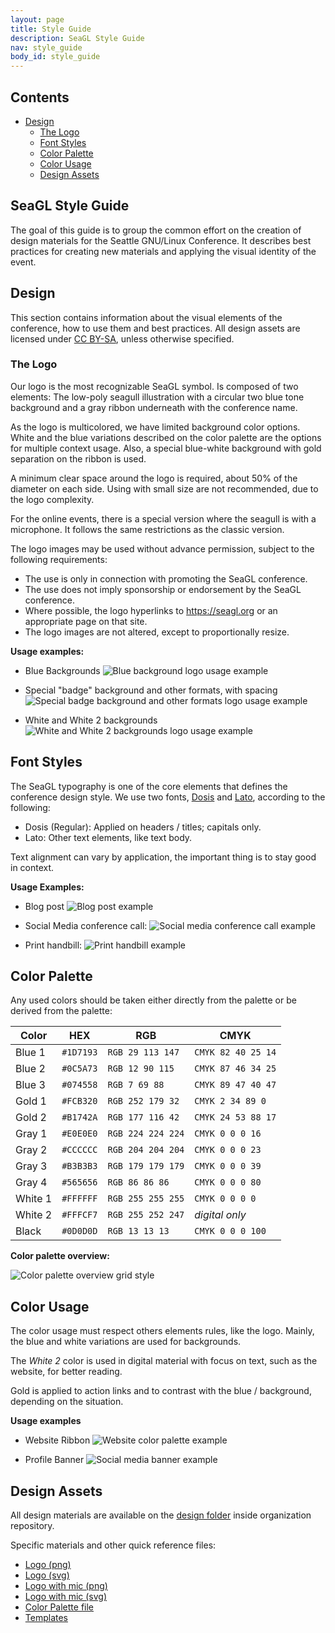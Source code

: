 ```yaml
---
layout: page
title: Style Guide
description: SeaGL Style Guide
nav: style_guide
body_id: style_guide
---
```


<div class="row style-guide"><div class="col-md-4 col-md-push-8" markdown="1">

## Contents

- [Design](#Design)
	- [The Logo](#TheLogo)
	- [Font Styles](#FontStyles)
	- [Color Palette](#ColorPalette)
	- [Color Usage](#ColorUsage)
	- [Design Assets](#DesignAssets)

</div><div class="col-md-8 col-md-pull-4" markdown="1">

## SeaGL Style Guide

The goal of this guide is to group the common effort on the creation of design materials for the Seattle GNU/Linux Conference. It describes best practices for creating new materials and applying the visual identity of the event.

## <a id="Design"></a>Design

This section contains information about the visual elements of the conference, how to use them and best practices. All design assets are licensed under <a href="https://creativecommons.org/licenses/by-sa/4.0/">CC BY-SA</a>, unless otherwise specified.

### <a id="TheLogo"></a>The Logo

Our logo is the most recognizable SeaGL symbol. Is composed of two elements: The low-poly seagull illustration with a circular two blue tone background and a gray ribbon underneath with the conference name.

As the logo is multicolored, we have limited background color options. White and the blue variations described on the color palette are the options for multiple context usage. Also, a special blue-white background with gold separation on the ribbon is used.

A minimum clear space around the logo is required, about 50% of the diameter on each side. Using with small size are not recommended, due to the logo complexity.

For the online events, there is a special version where the seagull is with a microphone. It follows the same restrictions as the classic version.

The logo images may be used without advance permission, subject to the following requirements:

- The use is only in connection with promoting the SeaGL conference.
- The use does not imply sponsorship or endorsement by the SeaGL conference.
- Where possible, the logo hyperlinks to https://seagl.org or an appropriate page on that site.
- The logo images are not altered, except to proportionally resize.

**Usage examples:**

- Blue Backgrounds
![Blue background logo usage example](img/style_guide/logo_usage_example_1.png)

- Special "badge" background and other formats, with spacing
![Special badge background and other formats logo usage example](img/style_guide/logo_usage_example_2.png)

- White and White 2 backgrounds
![White and White 2 backgrounds logo usage example](img/style_guide/logo_usage_example_3.png)

## <a id="FontStyles"></a>Font Styles

The SeaGL typography is one of the core elements that defines the conference design style. We use two fonts, <a href="https://fonts.google.com/specimen/Dosis">Dosis</a> and <a href="https://fonts.google.com/specimen/Lato">Lato</a>, according to the following:

- Dosis (Regular): Applied on headers / titles; capitals only.
- Lato: Other text elements, like text body.

Text alignment can vary by application, the important thing is to stay good in context.

**Usage Examples:**

- Blog post
![Blog post example](img/style_guide/blog_post_example.png)

- Social Media conference call:
![Social media conference call example](img/style_guide/social_media_conference_call_example.png)

- Print handbill:
![Print handbill example](img/style_guide/handbill_example.png)

## <a id="ColorPalette"></a>Color Palette

Any used colors should be taken either directly from the palette or be derived from the palette:

| Color                                                    | HEX       | RGB               | CMYK               |
|----------------------------------------------------------|-----------|-------------------|--------------------|
| <span style="background-color: #1D7193;"></span> Blue 1  | `#1D7193` | `RGB 29 113 147`  | `CMYK 82 40 25 14` |
| <span style="background-color: #0C5A73;"></span> Blue 2  | `#0C5A73` | `RGB 12 90 115`   | `CMYK 87 46 34 25` |
| <span style="background-color: #074558;"></span> Blue 3  | `#074558` | `RGB 7 69 88`     | `CMYK 89 47 40 47` |
| <span style="background-color: #FCB320;"></span> Gold 1  | `#FCB320` | `RGB 252 179 32`  | `CMYK 2 34 89 0`   |
| <span style="background-color: #B1742A;"></span> Gold 2  | `#B1742A` | `RGB 177 116 42`  | `CMYK 24 53 88 17` |
| <span style="background-color: #E0E0E0;"></span> Gray 1  | `#E0E0E0` | `RGB 224 224 224` | `CMYK 0 0 0 16`    |
| <span style="background-color: #CCCCCC;"></span> Gray 2  | `#CCCCCC` | `RGB 204 204 204` | `CMYK 0 0 0 23`    |
| <span style="background-color: #B3B3B3;"></span> Gray 3  | `#B3B3B3` | `RGB 179 179 179` | `CMYK 0 0 0 39`    |
| <span style="background-color: #565656;"></span> Gray 4  | `#565656` | `RGB 86 86 86`    | `CMYK 0 0 0 80`    |
| <span style="background-color: #FFFFFF;"></span> White 1 | `#FFFFFF` | `RGB 255 255 255` | `CMYK 0 0 0 0`     |
| <span style="background-color: #FFFCF7;"></span> White 2 | `#FFFCF7` | `RGB 255 252 247` | _digital only_     |
| <span style="background-color: #0D0D0D;"></span> Black   | `#0D0D0D` | `RGB 13 13 13`    | `CMYK 0 0 0 100`   |

**Color palette overview:**

![Color palette overview grid style](img/style_guide/color_palette_overview.png)

## <a id="ColorUsage"></a>Color Usage

The color usage must respect others elements rules, like the logo. Mainly, the blue and white variations are used for backgrounds.

The *White 2* color is used in digital material with focus on text, such as the website, for better reading.

Gold is applied to action links and to contrast with the blue / background, depending on the situation.

**Usage examples**

- Website Ribbon
![Website color palette example](img/style_guide/website_ribbon_example.png)

- Profile Banner
![Social media banner example](img/style_guide/social_media_banner_example.png)

## <a id="DesignAssets"></a>Design Assets

All design materials are available on the <a href="#">design folder</a> inside organization repository.

Specific materials and other quick reference files:

- <a href="#">Logo (png)</a>
- <a href="#">Logo (svg)</a>
- <a href="#">Logo with mic (png)</a>
- <a href="#">Logo with mic (svg)</a>
- <a href="#">Color Palette file</a>
- <a href="#">Templates</a>

</div></div>

